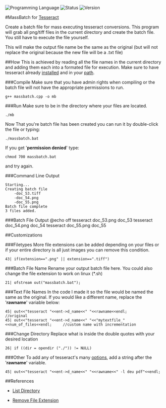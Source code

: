 <!-- using shields.io for status buttons -->
![Programming Language](https://img.shields.io/badge/Language-C++-black.svg)
![Status](https://img.shields.io/badge/Status-Passing-green.svg)
![Version](https://img.shields.io/badge/Version-1.0-blue.svg)

#MassBatch for [Tesseract](https://github.com/tesseract-ocr/tesseract)

Create a batch file for mass executing tesseract conversions. This program will grab all png/tiff files in the current directory and create the batch file. You still have to execute the file yourself.

This will make the output file name be the same as the original (but will not replace the original because the new file will be a .txt file)

##How
This is achieved by reading all the file names in the current directory and adding them each into a formated file for execution. Make sure to have tesseract already [installed](https://github.com/tesseract-ocr/tesseract/wiki#installation) and in your [path](https://www.google.com/search?q=add+directory+to+path+windows). 

###Compile
Make sure that you have admin rights when compiling or the batch file will not have the appropriate permissions to run.

	g++ massbatch.cpp -o mb 
	
###Run
Make sure to be in the directory where your files are located.
	
	./mb
	
Now That you're batch file has been created you can run it by double-click the file or typing:
	
	./massbatch.bat

If you get '**permission denied**' type:

	chmod 700 massbatch.bat

and try again.

###Command Line Output

	Starting...
	Creating batch file
		-doc_53.tiff
		-doc_54.png
		-doc_55.png
	Batch file complete
	3 files added.

###Batch File Output 
	@echo off
	tesseract doc_53.png doc_53
	tesseract doc_54.png doc_54
	tesseract doc_55.png doc_55
	
##Customizations

###Filetypes
More file extensions can be added depending on your files or if your entire directory is all just images you can remove this condition.

	43| if(extension==".png" || extension==".tiff")
		
###Batch File Name
Rename your output batch file here. You could also change the file extension to work on linux (*.sh)

	21| ofstream out("massbatch.bat");
	
###Text File Names
In the code I made it so the file would be named the same as the original. If you would like a different name, replace the '**rawname**' variable below:

	45| out<<"tesseract "<<ent->d_name<<" "<<rawname<<endl;			//original
	45| out<<"tesseract "<<ent->d_name<<" "<<"mytextfile_"<<num_of_files<<endl;		//custom name with incrementation

	
###Change Directory
Replace what is inside the double quotes with your desired location

	26| if ((dir = opendir ("./")) != NULL)
	
###Other
To add any of tesseract's many [options](https://github.com/tesseract-ocr/tesseract/wiki#running-tesseract), add a string after the '**rawname**' variable.

	45| out<<"tesseract "<<ent->d_name<<" "<<rawname<<" -l deu pdf"<<endl;
	
##References
* [List Directory](http://stackoverflow.com/a/612176)

* [Remove File Extension](http://stackoverflow.com/a/6417880)